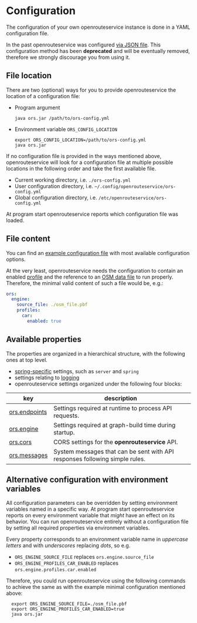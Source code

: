 # Configuration

The configuration of your own openrouteservice instance is done in a YAML configuration file. 

In the past openrouteservice was configured [via JSON file](./json). This configuration method has been **deprecated**
and will be eventually removed, therefore we strongly discourage you from using it.

## File location

There are two (optional) ways for you to provide openrouteservice the location of a configuration file:
- Program argument
  ```shell 
  java ors.jar /path/to/ors-config.yml
  ```
- Environment variable `ORS_CONFIG_LOCATION`
  ```shell 
  export ORS_CONFIG_LOCATION=/path/to/ors-config.yml
  java ors.jar
  ```
  
If no configuration file is provided in the ways mentioned above, openrouteservice will look for a configuration file
at multiple possible locations in the following order and take the first available file.
- Current working directory, i.e. `./ors-config.yml`
- User configuration directory, i.e. `~/.config/openrouteservice/ors-config.yml`
- Global configuration directory, i.e. `/etc/openrouteservice/ors-config.yml`

At program start openrouteservice reports which configuration file was loaded.

## File content

You can find an [example configuration file](https://github.com/GIScience/openrouteservice/blob/main/ors-config.yml)
with most available configuration options.

At the very least, openrouteservice needs the configuration to contain an enabled [profile](profiles) and the
reference to an [OSM data file](../data) to run properly. Therefore, the minimal valid content of such a file
would be, e.g.:

```yaml
ors:
  engine:
    source_file: ./osm_file.pbf
    profiles: 
      car: 
        enabled: true
```

## Available properties

The properties are organized in a hierarchical structure, with the following ones at top level.

- [spring-specific](./spring) settings, such as `server` and `spring`
- settings relating to [logging](./logging)
- openrouteservice settings organized under the following four blocks:

| key                                     | description                                                                 |
|-----------------------------------------|-----------------------------------------------------------------------------|
| [ors.endpoints](./endpoints-and-limits) | Settings required at runtime to process API requests.                       |
| [ors.engine](./engine)                  | Settings required at graph-build time during startup.                       |
| [ors.cors](./cors)                      | CORS settings for the **openrouteservice** API.                             |
| [ors.messages](./messages)              | System messages that can be sent with API responses following simple rules. |

## Alternative configuration with environment variables

All configuration parameters can be overridden by setting environment variables named in a specific way. At program
start openrouteservice reports on every environment variable that *might* have an effect on its behavior. You can
run openrouteservice entirely without a configuration file by setting all required properties via environment variables.

Every property corresponds to an environment variable name in *uppercase letters* and with *underscores* replacing
*dots*, so e.g.
- `ORS_ENGINE_SOURCE_FILE` replaces `ors.engine.source_file`
- `ORS_ENGINE_PROFILES_CAR_ENABLED` replaces `ors.engine.profiles.car.enabled`

Therefore, you could run openrouteservice using the following commands to achieve the same as with the example minimal
configuration mentioned above:

```shell
  export ORS_ENGINE_SOURCE_FILE=./osm_file.pbf
  export ORS_ENGINE_PROFILES_CAR_ENABLED=true
  java ors.jar
```
